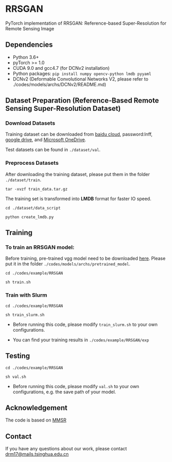# RRSGAN

PyTorch implementation of RRSGAN: Reference-based Super-Resolution for Remote Sensing Image



## Dependencies

- Python 3.6+
- pyTorch >= 1.0
- CUDA 9.0 and gcc4.7 (for DCNv2 installation)
- Python packages: `pip install numpy opencv-python lmdb pyyaml`
- DCNv2 (Deformable Convolutional Networks V2, please refer to ./codes/models/archs/DCNv2/README.md) 



## Dataset Preparation (Reference-Based Remote Sensing Super-Resolution Dataset)

### Download Datasets

Training dataset can be downloaded from [baidu cloud](https://pan.baidu.com/s/1M5HAlb9DqO5IOWQexETFaw), password:lnff,
[google drive](https://drive.google.com/file/d/19VOEQLcJa_bS28eSIwqOJDD72LEfGxoD/view?usp=sharing), and [Microsoft OneDrive](https://share.multcloud.link/share/3fcfd2e5-00c3-47f1-9b07-dc2910ddfef8).

Test datasets can be found in `./dataset/val`.

### Preprocess Datasets

After downloading the training dataset, please put them in the folder `./dataset/train`.


`tar -xvzf train_data.tar.gz`

The training set is transformed into **LMDB** format for faster IO speed.


`cd ./dataset/data_script`


`python create_lmdb.py`

## Training

### To train an RRSGAN model:

Before training, pre-trained vgg model need to be downloaded [here](https://download.pytorch.org/models/vgg19-dcbb9e9d.pth). Please put it in the folder `./codes/models/archs/pretrained_model`.

`cd ./codes/example/RRSGAN`


`sh train.sh`

### Train with Slurm 

`cd ./codes/example/RRSGAN`


`sh train_slurm.sh` 

- Before running this code, please modify `train_slurm.sh` to your own configurations. 

- You can find your training results in `./codes/example/RRSGAN/exp`

## Testing 

`cd ./codes/example/RRSGAN`


`sh val.sh`

- Before running this code, please modify `val.sh` to your own configurations, e.g. the save path of your model.


## Acknowledgement
The code is based on [MMSR](https://github.com/open-mmlab/mmediting)


## Contact 
If you have any questions about our work, please contact <drm17@mails.tsinghua.edu.cn>








